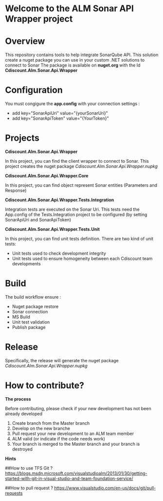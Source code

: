# Welcome to the ALM Sonar API Wrapper project #
# Overview #

This repository contains tools to help integrate SonarQube API. This solution create a nuget package you can use in your custom .NET solutions to connect to Sonar
The package is available on **nuget.org** with the Id **Cdiscount.Alm.Sonar.Api.Wrapper**

# Configuration #
You must congigure the **app.config** with your connection settings :
 - add key="SonarApiUri" value="{yourSonarUri}"
 - add key="SonarApiToken" value="{YourToken}"

# Projects #
**Cdiscount.Alm.Sonar.Api.Wrapper**

In this project, you can find the client wrapper to connect to Sonar. This project creates the nuget package *Cdiscount.Alm.Sonar.Api.Wrapper.nupkg*

**Cdiscount.Alm.Sonar.Api.Wrapper.Core**

In this project, you can find object represent Sonar entities (Parameters and Response)

**Cdiscount.Alm.Sonar.Api.Wrapper.Tests.Integration**

Integration tests are executed on the Sonar Uri. 
This tests need the App.config of the Tests.Integration project to be configured (by setting SonarApiUri and SonarApiToken) 


**Cdiscount.Alm.Sonar.Api.Wrapper.Tests.Unit**

In this project, you can find unit tests definition. There are two kind of unit tests: 
 - Unit tests used to check development integrity
 - Unit tests used to ensure homogeneity between each Cdiscount team developments


# Build #

The build workflow ensure :
 - Nuget package restore
 - Sonar connection
 - MS Build
 - Unit test validation
 - Publish package
 
# Release #

Specifically, the release will generate the nuget package *Cdiscount.Alm.Sonar.Api.Wrapper.nupkg* 

# How to contribute? #

**The process**
 
 Before contributing, please check if your new development has not been already developed
 1. Create branch from the Master branch 
 2. Develop on the new branche
 3. Pull request your new development to an ALM team member
 4. ALM valid (or indicate if the code needs work)
 5. Your branch is merged to the Master branch and your branch is destroyed
 
 
**Hints**
 
 ##How to use TFS Git ?
 https://blogs.msdn.microsoft.com/visualstudioalm/2013/01/30/getting-started-with-git-in-visual-studio-and-team-foundation-service/
 
 ##How to pull request ?
 https://www.visualstudio.com/en-us/docs/git/pull-requests 

   
   
   
